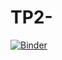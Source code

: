# TP2-
[![Binder](https://mybinder.org/badge_logo.svg)](https://mybinder.org/v2/gh/cherifaakkari/TP2-/main?filepath=TP2.ipynb)
